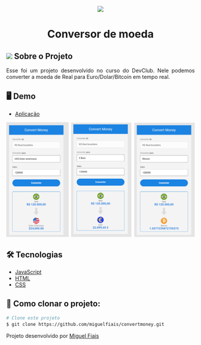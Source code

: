 <p align="center"> 
<img width= "100px" src="https://media4.giphy.com/media/29SBXlQijSWyYHfdlZ/giphy.gif?cid=ecf05e47e3apg22xe0r2sk0syy2ktd11s9gfjwqzbnr3it96&rid=giphy.gif&ct=s" >
</p>

<h1 align="center">Conversor de moeda</h1>

## <img src="https://media.giphy.com/media/iY8CRBdQXODJSCERIr/giphy.gif" width="25px"> Sobre o Projeto 
<p align="justify"> 
Esse foi um projeto desenvolvido no curso do DevClub. Nele podemos converter a moeda de Real para Euro/Dolar/Bitcoin em tempo real.
</p>

## 🖥 Demo
- [Aplicação](https://miguelfiais.github.io/Calculadora-de-arbitragem/)

<img src="https://github.com/miguelfiais/ConvertMoney/blob/main/img/exemplos.png?raw=true"/>

## 🛠️ Tecnologias ##

- [JavaScript](https://developer.mozilla.org/pt-BR/docs/Web/JavaScript) 
- [HTML](https://developer.mozilla.org/pt-BR/docs/Web/HTML/Element/html/)  
- [CSS](https://developer.mozilla.org/pt-BR/docs/Web/CSS)


## :checkered_flag: Como clonar o projeto: ##

```bash
# Clone este projeto
$ git clone https://github.com/miguelfiais/convertmoney.git
```

Projeto desenvolvido por <a href="https://github.com/miguelfiais"> Miguel Fiais </a> 
